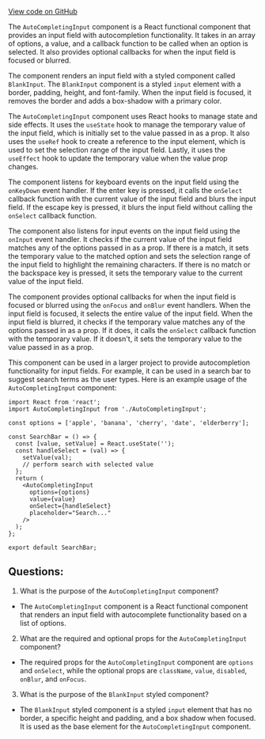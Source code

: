 [View code on GitHub](https://github.com/wandb/weave/weave-js/src/common/components/AutoCompletingInput.tsx)

The `AutoCompletingInput` component is a React functional component that provides an input field with autocompletion functionality. It takes in an array of options, a value, and a callback function to be called when an option is selected. It also provides optional callbacks for when the input field is focused or blurred. 

The component renders an input field with a styled component called `BlankInput`. The `BlankInput` component is a styled `input` element with a border, padding, height, and font-family. When the input field is focused, it removes the border and adds a box-shadow with a primary color.

The `AutoCompletingInput` component uses React hooks to manage state and side effects. It uses the `useState` hook to manage the temporary value of the input field, which is initially set to the value passed in as a prop. It also uses the `useRef` hook to create a reference to the input element, which is used to set the selection range of the input field. Lastly, it uses the `useEffect` hook to update the temporary value when the value prop changes.

The component listens for keyboard events on the input field using the `onKeyDown` event handler. If the enter key is pressed, it calls the `onSelect` callback function with the current value of the input field and blurs the input field. If the escape key is pressed, it blurs the input field without calling the `onSelect` callback function.

The component also listens for input events on the input field using the `onInput` event handler. It checks if the current value of the input field matches any of the options passed in as a prop. If there is a match, it sets the temporary value to the matched option and sets the selection range of the input field to highlight the remaining characters. If there is no match or the backspace key is pressed, it sets the temporary value to the current value of the input field.

The component provides optional callbacks for when the input field is focused or blurred using the `onFocus` and `onBlur` event handlers. When the input field is focused, it selects the entire value of the input field. When the input field is blurred, it checks if the temporary value matches any of the options passed in as a prop. If it does, it calls the `onSelect` callback function with the temporary value. If it doesn't, it sets the temporary value to the value passed in as a prop.

This component can be used in a larger project to provide autocompletion functionality for input fields. For example, it can be used in a search bar to suggest search terms as the user types. Here is an example usage of the `AutoCompletingInput` component:

```
import React from 'react';
import AutoCompletingInput from './AutoCompletingInput';

const options = ['apple', 'banana', 'cherry', 'date', 'elderberry'];

const SearchBar = () => {
  const [value, setValue] = React.useState('');
  const handleSelect = (val) => {
    setValue(val);
    // perform search with selected value
  };
  return (
    <AutoCompletingInput
      options={options}
      value={value}
      onSelect={handleSelect}
      placeholder="Search..."
    />
  );
};

export default SearchBar;
```
## Questions: 
 1. What is the purpose of the `AutoCompletingInput` component?
- The `AutoCompletingInput` component is a React functional component that renders an input field with autocomplete functionality based on a list of options.

2. What are the required and optional props for the `AutoCompletingInput` component?
- The required props for the `AutoCompletingInput` component are `options` and `onSelect`, while the optional props are `className`, `value`, `disabled`, `onBlur`, and `onFocus`.

3. What is the purpose of the `BlankInput` styled component?
- The `BlankInput` styled component is a styled `input` element that has no border, a specific height and padding, and a box shadow when focused. It is used as the base element for the `AutoCompletingInput` component.